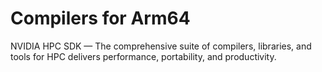 # Compilers for Arm64

NVIDIA HPC SDK — The comprehensive suite of compilers, libraries, and tools for HPC delivers performance, portability, and productivity.



